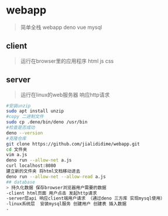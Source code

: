 # webapp
> 简单全栈 webapp deno vue mysql
## client
> 运行在browser里的应用程序 html js css

## server
> 运行在linux的web服务器
    响应http请求 
```sh
#安装unzip
sudo apt install unzip
#copy 二进制文件
sudo cp .deno/bin/deno /usr/bin
#检查是否成功
deno --version
#克隆仓库
git clone https://github.com/jialididime/webapp.git
cd 文件夹
vim a.js
deno run --allow-net a.js
curl localhost:8080
建立新的文件夹 将html文档移动进去
deno run --allow-net --allow-read a.js
## database
> 持久化数据 保存browser浏览器用户需要的数据
-client html页面 用户点击 发起http请求 
-server层api 响应client端用户请求 （通过deno 三方库 实现mysql使用）
-linux系统层  安装mysql服务 创建用户 创建表 插入数据
-

